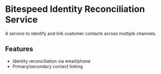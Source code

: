 # Bitespeed Identity Reconciliation Service

A service to identify and link customer contacts across multiple channels.

## Features
- Identity reconciliation via email/phone
- Primary/secondary contact linking
